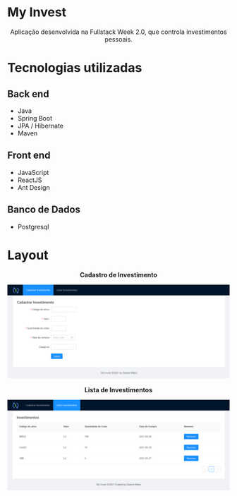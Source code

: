 # My Invest
<p align="center">Aplicação desenvolvida na Fullstack Week 2.0, que controla investimentos pessoais.</p>

# Tecnologias utilizadas

## Back end
- Java
- Spring Boot
- JPA / Hibernate
- Maven

## Front end
- JavaScript
- ReactJS
- Ant Design

## Banco de Dados
- Postgresql

# Layout
<p align="center"><b>Cadastro de Investimento</b></p>
 
![Cadastro](https://github.com/DaianeM/assets/blob/main/fullstackweek1.png)

<p align="center"><b>Lista de Investimentos</b></p>
 
![Listagem](https://github.com/DaianeM/assets/blob/main/fullstackweek2.png)
